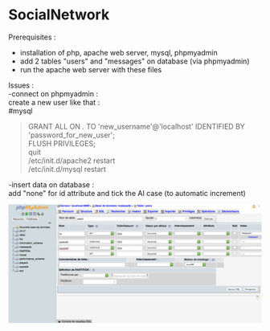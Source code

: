 # SocialNetwork

Prerequisites :
- installation of php, apache web server, mysql, phpmyadmin
- add 2 tables "users" and "messages" on database (via phpmyadmin)
- run the apache web server with these files

Issues :  
-connect on phpmyadmin :  
create a new user like that :    
#mysql
> GRANT ALL ON *.* TO 'new_username'@'localhost' IDENTIFIED BY 'password_for_new_user';  
> FLUSH PRIVILEGES;  
> quit  
/etc/init.d/apache2 restart  
/etc/init.d/mysql restart  

-insert data on database :  
add "none" for id attribute and tick the AI case (to automatic increment)  

![alt text](https://github.com/S-crow/SocialNetwork/blob/master/phpmyadmin.png "PhpMyAdmin")

